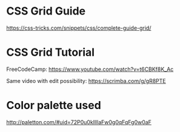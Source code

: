 # CSS Grid Guide

https://css-tricks.com/snippets/css/complete-guide-grid/

# CSS Grid Tutorial

FreeCodeCamp: https://www.youtube.com/watch?v=t6CBKf8K_Ac

Same video with edit possibility: https://scrimba.com/g/gR8PTE

# Color palette used

http://paletton.com/#uid=72P0u0kllllaFw0g0qFqFg0w0aF

